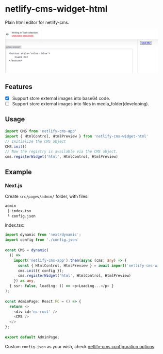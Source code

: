# netlify-cms-widget-html

Plain html editor for netlify-cms.

![preview](./assets/img/netlify-cms-widget-html-preview.png)

## Features

- [x] Support store external images into base64 code.
- [ ] Support store external images into files in media_folder(developing).

## Usage

```typescript
import CMS from 'netlify-cms-app'
import { HtmlControl, HtmlPreview } from 'netlify-cms-widget-html'
// Initialize the CMS object
CMS.init()
// Now the registry is available via the CMS object.
cms.registerWidget('html', HtmlControl, HtmlPreview)
```

## Example

### Next.js

Create `src/pages/admin/` folder, with files:

```bash
admin
 ├ index.tsx
 └ config.json
 ```

index.tsx:

```typescript
import dynamic from 'next/dynamic';
import config from './config.json'

const CMS = dynamic(
  () =>
    import('netlify-cms-app').then(async (cms: any) => {
      const { HtmlControl, HtmlPreview } = await import('netlify-cms-widget-html')
      cms.init({ config });
      cms.registerWidget('html', HtmlControl, HtmlPreview)
    }) as any,
  { ssr: false, loading: () => <p>Loading...</p> }
);

const AdminPage: React.FC = () => {
  return <>
    <div id='nc-root' />
    <CMS />
  </>
};

export default AdminPage;
```

Custom `config.json` as your wish, check [netlify-cms configuration options](https://www.netlifycms.org/docs/configuration-options/).
